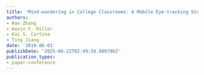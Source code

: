 ```yaml
---
title: 'Mind-wandering in College Classrooms: A Mobile Eye-tracking Study'
authors:
- Han Zhang
- Kevin F. Miller
- Kai S. Cortina
- Ting Jiang
date: '2019-06-01'
publishDate: '2025-06-22T02:49:34.080796Z'
publication_types:
- paper-conference
---
```

